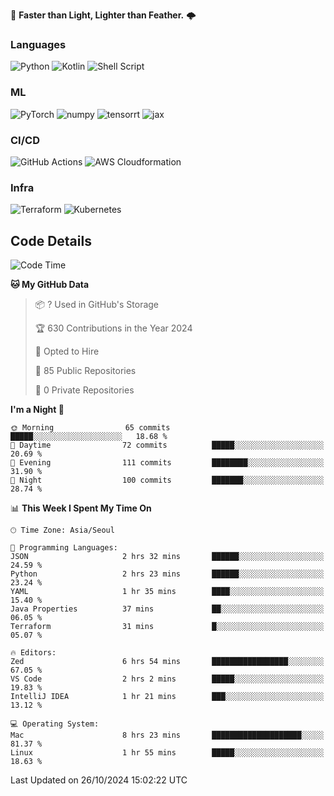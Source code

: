 :rocket: **Faster than Light, Lighter than Feather.** 🌩️


### Languages
![Python](https://img.shields.io/badge/python-3670A0?style=for-the-badge&logo=python&logoColor=ffdd54) ![Kotlin](https://img.shields.io/badge/kotlin-%237F52FF.svg?style=for-the-badge&logo=kotlin&logoColor=white) ![Shell Script](https://img.shields.io/badge/shell_script-%23121011.svg?style=for-the-badge&logo=gnu-bash&logoColor=white)


### ML
<img alt="PyTorch" src ="https://img.shields.io/badge/PyTorch-EE4C2C.svg?&style=for-the-badge&logo=PyTorch&logoColor=white"/> <img alt="numpy" src ="https://img.shields.io/badge/NumPy-013243.svg?&style=for-the-badge&logo=NumPy&logoColor=white"/> ![tensorrt](https://img.shields.io/badge/tensorrt_&_triton-000000.svg?style=for-the-badge&logo=nVIDIA&logoColor=green) ![jax](https://img.shields.io/badge/jax(novice)-%23ffffff.svg?style=for-the-badge&logo=tensorflow&logoColor=blue)


### CI/CD

![GitHub Actions](https://img.shields.io/badge/github%20actions-%232671E5.svg?style=for-the-badge&logo=githubactions&logoColor=white) ![AWS Cloudformation](https://img.shields.io/badge/AWS_Cloudformation-%23FF9900.svg?style=for-the-badge&logo=amazonwebservices&logoColor=white) 

### Infra 

![Terraform](https://img.shields.io/badge/terraform-%235835CC.svg?style=for-the-badge&logo=terraform&logoColor=white) ![Kubernetes](https://img.shields.io/badge/k3s(novice)-%23326ce5.svg?style=for-the-badge&logo=kubernetes&logoColor=white)

## Code Details

<!--START_SECTION:waka-->
![Code Time](http://img.shields.io/badge/Code%20Time-569%20hrs%2010%20mins-blue)

**🐱 My GitHub Data** 

> 📦 ? Used in GitHub's Storage 
 > 
> 🏆 630 Contributions in the Year 2024
 > 
> 💼 Opted to Hire
 > 
> 📜 85 Public Repositories 
 > 
> 🔑 0 Private Repositories 
 > 
**I'm a Night 🦉** 

```text
🌞 Morning                65 commits          █████░░░░░░░░░░░░░░░░░░░░   18.68 % 
🌆 Daytime                72 commits          █████░░░░░░░░░░░░░░░░░░░░   20.69 % 
🌃 Evening                111 commits         ████████░░░░░░░░░░░░░░░░░   31.90 % 
🌙 Night                  100 commits         ███████░░░░░░░░░░░░░░░░░░   28.74 % 
```


📊 **This Week I Spent My Time On** 

```text
🕑︎ Time Zone: Asia/Seoul

💬 Programming Languages: 
JSON                     2 hrs 32 mins       ██████░░░░░░░░░░░░░░░░░░░   24.59 % 
Python                   2 hrs 23 mins       ██████░░░░░░░░░░░░░░░░░░░   23.24 % 
YAML                     1 hr 35 mins        ████░░░░░░░░░░░░░░░░░░░░░   15.40 % 
Java Properties          37 mins             ██░░░░░░░░░░░░░░░░░░░░░░░   06.05 % 
Terraform                31 mins             █░░░░░░░░░░░░░░░░░░░░░░░░   05.07 % 

🔥 Editors: 
Zed                      6 hrs 54 mins       █████████████████░░░░░░░░   67.05 % 
VS Code                  2 hrs 2 mins        █████░░░░░░░░░░░░░░░░░░░░   19.83 % 
IntelliJ IDEA            1 hr 21 mins        ███░░░░░░░░░░░░░░░░░░░░░░   13.12 % 

💻 Operating System: 
Mac                      8 hrs 23 mins       ████████████████████░░░░░   81.37 % 
Linux                    1 hr 55 mins        █████░░░░░░░░░░░░░░░░░░░░   18.63 % 
```


 Last Updated on 26/10/2024 15:02:22 UTC
<!--END_SECTION:waka-->
